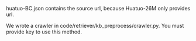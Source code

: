 huatuo-BC.json contains the source url, because Huatuo-26M only provides url.

We wrote a crawler in code/retriever/kb_preprocess/crawler.py. You must provide key to use this method.